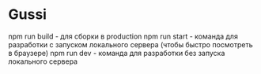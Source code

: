# Gussi
npm run build - для сборки в production
npm run start - команда для разработки с запуском локального сервера (чтобы быстро посмотреть в браузере)
npm run dev - команда для разработки без запуска локального сервера
